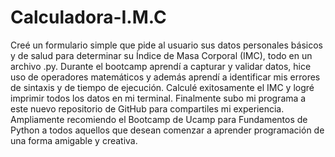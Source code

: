 # Calculadora-I.M.C

Creé un formulario simple que pide al usuario sus datos personales básicos y de salud para determinar su Índice de Masa Corporal (IMC), todo en un archivo .py. Durante el bootcamp aprendí a capturar y validar datos, hice uso de operadores matemáticos y además aprendí a identificar mis errores de sintaxis y de tiempo de ejecución. Calculé exitosamente el IMC y logré imprimir todos los datos en mi terminal. Finalmente subo mi programa a este nuevo repositorio de GitHub para compartiles mi experiencia. Ampliamente recomiendo el Bootcamp de Ucamp para Fundamentos de Python a todos aquellos que desean comenzar a aprender programación de una forma amigable y creativa.

